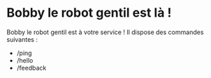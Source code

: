 # Bobby le robot gentil est là !

Bobby le robot gentil est à votre service !
Il dispose des commandes suivantes :
- /ping
- /hello
- /feedback